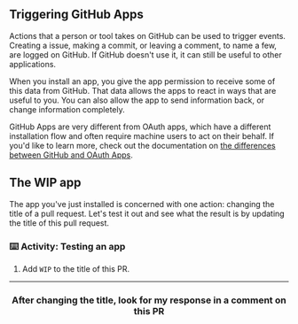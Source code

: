 ## Triggering GitHub Apps

Actions that a person or tool takes on GitHub can be used to trigger events. Creating a issue, making a commit, or leaving a comment, to name a few, are logged on GitHub. If GitHub doesn't use it, it can still be useful to other applications.

When you install an app, you give the app permission to receive some of this data from GitHub. That data allows the apps to react in ways that are useful to you. You can also allow the app to send information back, or change information completely.

GitHub Apps are very different from OAuth apps, which have a different installation flow and often require machine users to act on their behalf. If you'd like to learn more, check out the documentation on [the differences between GitHub and OAuth Apps](https://developer.github.com/apps/differences-between-apps/).

## The WIP app

The app you've just installed is concerned with one action: changing the title of a pull request. Let's test it out and see what the result is by updating the title of this pull request.

### :keyboard: Activity: Testing an app

1. Add `WIP` to the title of this PR.

<hr>
<h3 align="center">After changing the title, look for my response in a comment on this PR</h3>
